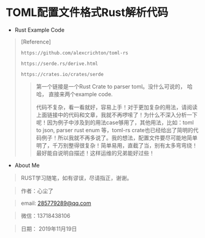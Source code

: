 # TOML配置文件格式Rust解析代码

* Rust Example Code

> [Reference]
>
> `https://github.com/alexcrichton/toml-rs`
>
> `https://serde.rs/derive.html`
>
> `https://crates.io/crates/serde`
>
> > 第一个链接是一个Rust Crate to parser toml。没什么可说的， 哈哈， 直接来两个example code.
> >
> > 代码不复杂，看一看就好，容易上手！对于更加复杂的用法，请阅读上面链接中的代码和文章，我就不再啰嗦了！为什么不深入分析一下呢！因为例子中涉及到的用法case够用了，其他用法，比如：toml to json, parser rust enum 等，toml-rs crate也已经给出了简明的代码例子！所以我就不再多说了。我的想法，配置文件要尽可能地简单明了，千万别整得很复杂！简单易用，直截了当，别有太多弯弯绕！最好能自说明自描述！这样运维的兄弟能好过些！



* About Me

> RUST学习随笔，如有谬误，尽请指正，谢谢。

> 作者：心尘了

> email: [285779289@qq.com](mailto:285779289@qq.com)

> 微信：13718438106

> 日期： 2019年11月19日




